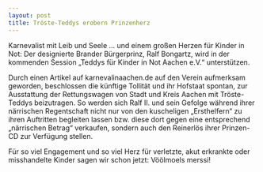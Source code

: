 ```yaml
---
layout: post
title: Tröste-Teddys erobern Prinzenherz
---
```

Karnevalist mit Leib und Seele ... und einem großen Herzen für Kinder in Not: Der designierte Brander Bürgerprinz, Ralf Bongartz, wird in der kommenden Session „Teddys für Kinder in Not Aachen e.V.“ unterstützen.

Durch einen Artikel auf karnevalinaachen.de auf den Verein aufmerksam geworden, beschlossen die künftige Tollität und ihr Hofstaat spontan, zur Ausstattung der Rettungswagen von Stadt und Kreis Aachen mit Tröste-Teddys beizutragen. So werden sich Ralf II. und sein Gefolge während ihrer närrischen Regentschaft nicht nur von den kuscheligen „Ersthelfern“ zu ihren Auftritten begleiten lassen bzw. diese dort gegen eine entsprechend „närrischen Betrag“ verkaufen, sondern auch den Reinerlös ihrer Prinzen-CD zur Verfügung stellen.

Für so viel Engagement und so viel Herz für verletzte, akut erkrankte oder misshandelte Kinder sagen wir schon jetzt: Vöölmoels merssi!
